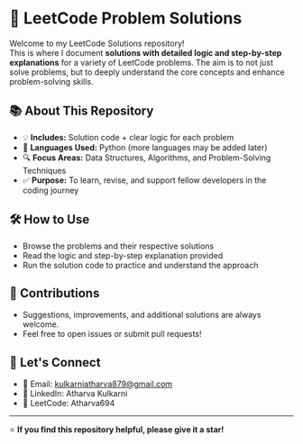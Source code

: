 # 🚀 LeetCode Problem Solutions

Welcome to my LeetCode Solutions repository!  
This is where I document **solutions with detailed logic and step-by-step explanations** for a variety of LeetCode problems. The aim is to not just solve problems, but to deeply understand the core concepts and enhance problem-solving skills.

## 📚 About This Repository
- 💡 **Includes:** Solution code + clear logic for each problem  
- 📝 **Languages Used:** Python (more languages may be added later)  
- 🔍 **Focus Areas:** Data Structures, Algorithms, and Problem-Solving Techniques  
- ✅ **Purpose:** To learn, revise, and support fellow developers in the coding journey

## 🛠️ How to Use
- Browse the problems and their respective solutions
- Read the logic and step-by-step explanation provided
- Run the solution code to practice and understand the approach

## 🤝 Contributions
- Suggestions, improvements, and additional solutions are always welcome.
- Feel free to open issues or submit pull requests!

## 🌟 Let's Connect
- 📧 Email: kulkarniatharva879@gmail.com
- 💼 LinkedIn: Atharva Kulkarni
- 📌 LeetCode: Atharva694

---

⭐ **If you find this repository helpful, please give it a star!**

